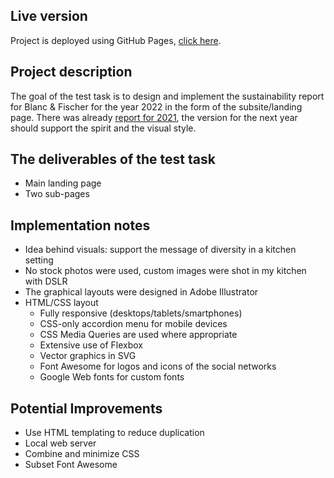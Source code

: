 ## Live version

Project is deployed using GitHub Pages, [click here](https://onvolk.github.io/test-task01/src/). 

## Project description

The goal of the test task is to design and implement the
sustainability report for Blanc & Fischer for the year 2022 in the
form of the subsite/landing page.
There was already [report for
2021](https://sustainability.blanc-fischer.com/), the version for the
next year should support the spirit and the visual style.

## The deliverables of the test task
- Main landing page
- Two sub-pages

## Implementation notes
- Idea behind visuals: support the message of diversity in a kitchen setting
- No stock photos were used, custom images were shot in my kitchen with DSLR
- The graphical layouts were designed in Adobe Illustrator
- HTML/CSS layout
    - Fully responsive (desktops/tablets/smartphones)
    - CSS-only accordion menu for mobile devices
    - CSS Media Queries are used where appropriate
    - Extensive use of Flexbox
    - Vector graphics in SVG
    - Font Awesome for logos and icons of the social networks
    - Google Web fonts for custom fonts

## Potential Improvements
- Use HTML templating to reduce duplication
- Local web server
- Combine and minimize CSS
- Subset Font Awesome
